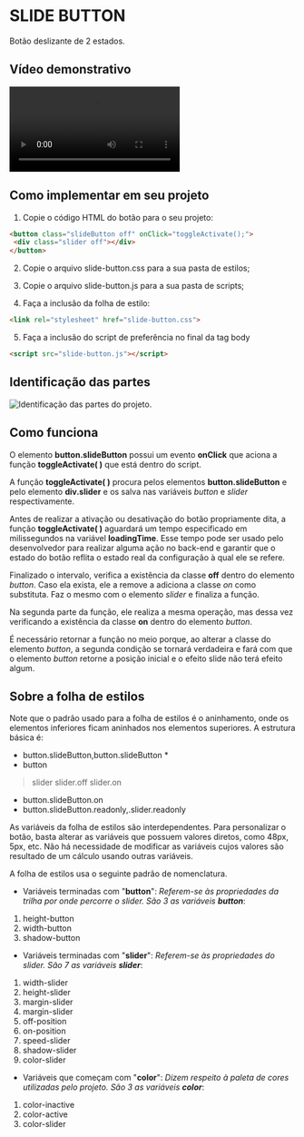 # SLIDE BUTTON

Botão deslizante de 2 estados.

## Vídeo demonstrativo

![Vídeo demonstrativo.](https://github.com/siaelalves/slide-button-css/blob/d5a6822fc0ed8e1ebfe97e96de697f12774e611f/slide-button-view.webm)

## Como implementar em seu projeto

1. Copie o código HTML do botão para o seu projeto:

 ~~~html
<button class="slideButton off" onClick="toggleActivate();">
  <div class="slider off"></div>
 </button>
~~~

2. Copie o arquivo slide-button.css para a sua pasta de estilos;

3. Copie o arquivo slide-button.js para a sua pasta de scripts;

4. Faça a inclusão da folha de estilo:

~~~html
<link rel="stylesheet" href="slide-button.css">
~~~

5. Faça a inclusão do script de preferência no final da tag body

~~~html
<script src="slide-button.js"></script>
~~~

## Identificação das partes

![Identificação das partes do projeto.](https://github.com/siaelalves/slide-button/slide-button-part-names.png)

## Como funciona

O elemento **button.slideButton** possui um evento **onClick** que aciona a função **toggleActivate( )** que está dentro do script.

A função **toggleActivate( )** procura pelos elementos **button.slideButton** e pelo elemento **div.slider** e os salva nas variáveis *button* e *slider* respectivamente.

Antes de realizar a ativação ou desativação do botão propriamente dita, a função **toggleActivate( )** aguardará um tempo especificado em milissegundos na variável **loadingTime**. Esse tempo pode ser usado pelo desenvolvedor para realizar alguma ação no back-end e garantir que o estado do botão reflita o estado real da configuração à qual ele se refere.

Finalizado o intervalo, verifica a existência da classe **off** dentro do elemento *button*. Caso ela exista, ele a remove a adiciona a classe *on* como substituta. Faz o mesmo com o elemento *slider* e finaliza a função.

Na segunda parte da função, ele realiza a mesma operação, mas dessa vez verificando a existência da classe **on** dentro do elemento *button*.

É necessário retornar a função no meio porque, ao alterar a classe do elemento *button*, a segunda condição se tornará verdadeira e fará com que o elemento *button* retorne a posição inicial e o efeito slide não terá efeito algum.

## Sobre a folha de estilos

Note que o padrão usado para a folha de estilos é o aninhamento, onde os elementos inferiores ficam aninhados nos elementos superiores. A estrutura básica é:

- button.slideButton,button.slideButton *
- button
> slider
> slider.off
> slider.on
- button.slideButton.on
- button.slideButton.readonly,.slider.readonly

As variáveis da folha de estilos são interdependentes. Para personalizar o botão, basta alterar as variáveis que possuem valores diretos, como 48px, 5px, etc. Não há necessidade de modificar as variáveis cujos valores são resultado de um cálculo usando outras variáveis.

A folha de estilos usa o seguinte padrão de nomenclatura.

- Variáveis terminadas com "**button**": *Referem-se às propriedades da trilha por onde percorre o slider. São 3 as variáveis **button***:

1) height-button
2) width-button
3) shadow-button

- Variáveis terminadas com "**slider**": *Referem-se às propriedades do slider. São 7 as variáveis **slider***:

1) width-slider
2) height-slider
3) margin-slider
4) margin-slider
5) off-position
6) on-position
7) speed-slider
8) shadow-slider
9) color-slider

- Variáveis que começam com "**color**": *Dizem respeito à paleta de cores utilizadas pelo projeto. São 3 as variáveis **color***:

1) color-inactive
2) color-active
3) color-slider